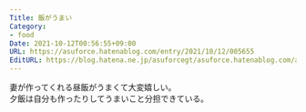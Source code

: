 ```yaml
---
Title: 飯がうまい
Category:
- food
Date: 2021-10-12T00:56:55+09:00
URL: https://asuforce.hatenablog.com/entry/2021/10/12/005655
EditURL: https://blog.hatena.ne.jp/asuforcegt/asuforce.hatenablog.com/atom/entry/13574176438021549697
---
```


妻が作ってくれる昼飯がうまくて大変嬉しい。  
夕飯は自分も作ったりしてうまいこと分担できている。
